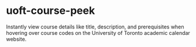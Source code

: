 # uoft-course-peek
Instantly view course details like title, description, and prerequisites when hovering over course codes on the University of Toronto academic calendar website.
